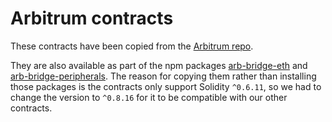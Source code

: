 # Arbitrum contracts

These contracts have been copied from the [Arbitrum repo](https://github.com/OffchainLabs/arbitrum).

They are also available as part of the npm packages [arb-bridge-eth](https://www.npmjs.com/package/arb-bridge-eth) and [arb-bridge-peripherals](https://www.npmjs.com/package/arb-bridge-peripherals). The reason for copying them rather than installing those packages is the contracts only support Solidity `^0.6.11`, so we had to change the version to `^0.8.16` for it to be compatible with our other contracts.
